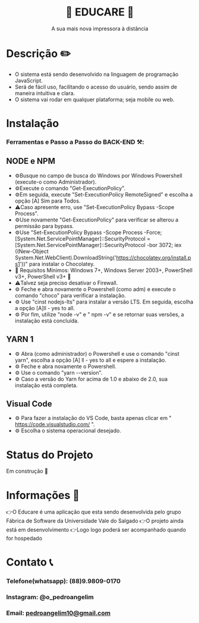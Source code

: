 <h1 align="center"> 🚀 EDUCARE 🚀 </h1>
 <p align="center"> A sua mais nova impressora à distância </p>
 
 


# Descrição ✏️
- O sistema está sendo desenvolvido na linguagem de programação JavaScript. 
- Será de fácil uso, facilitando o acesso do usuário, sendo assim de maneira intuitiva e clara.
- O sistema vai rodar em qualquer plataforma; seja mobile ou web.



# Instalação 
### Ferramentas e Passo a Passo do BACK-END ⚒️:

## NODE e NPM

- ⚙️Busque no campo de busca do Windows por Windows Powershell (execute-o como Administrador).
- ⚙️Execute o comando "Get-ExecutionPolicy".
- ⚙️Em seguida, execute "Set-ExecutionPolicy RemoteSigned" e escolha a opção [A] Sim para Todos.
- ⚠️Caso apresente erro, use "Set-ExecutionPolicy Bypass -Scope Process".
- ⚙️Use novamente "Get-ExecutionPolicy" para verificar se alterou a permissão para bypass.
- ⚙️Use "Set-ExecutionPolicy Bypass -Scope Process -Force; [System.Net.ServicePointManager]::SecurityProtocol = [System.Net.ServicePointManager]::SecurityProtocol -bor 3072; iex ((New-Object System.Net.WebClient).DownloadString('https://chocolatey.org/install.ps1'))" para instalar o Chocolatey.
- 🚨 Requisitos Mínimos: Windows 7+, Windows Server 2003+, PowerShell v3+, PowerShell v3+ 🚨
- ⚠️Talvez seja preciso desativar o Firewall.
- ⚙️ Feche e abra novamente o Powershell (como adm) e execute o comando "choco" para verificar a instalação.
- ⚙️ Use "cinst nodejs-lts" para instalar a versão LTS. Em seguida, escolha a opção [A]ll - yes to all.
- ⚙️ Por fim, utilize "node -v" e " npm -v" e se retornar suas versões, a instalação está concluída.

## YARN 1

- ⚙️ Abra (como administrador) o Powershell e use o comando "cinst yarn", escolha a opção [A] ll - yes to all e espere a instalação.
- ⚙️ Feche e abra novamente o Powershell.
- ⚙️ Use o comando "yarn --version".
- ⚙️ Caso a versão do Yarn for acima de 1.0 e abaixo de 2.0, sua instalação está completa.

## Visual Code

- ⚙️ Para fazer a instalação do VS Code, basta apenas clicar em " https://code.visualstudio.com/ ".
- ⚙️ Escolha o sistema operacional desejado.


# Status do Projeto 
Em construção 🚧


# Informações 💬

👉O Educare é uma aplicação que esta sendo desenvolvida pelo grupo Fábrica de Software da Universidade Vale do Salgado
👉O projeto ainda está em desenvolvimento
👉Logo logo poderá ser acompanhado quando for hospedado


# Contato 📞
### Telefone(whatsapp): (88)9.9809-0170
### Instagram: @o_pedroangelim
### Email: pedroangelim10@gmail.com
